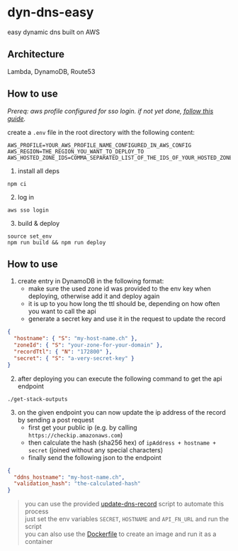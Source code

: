 # dyn-dns-easy

easy dynamic dns built on AWS

## Architecture

Lambda, DynamoDB, Route53

## How to use

_Prereq: aws profile configured for sso login. if not yet done, [follow this guide](https://docs.aws.amazon.com/cli/latest/userguide/cli-configure-sso.html)._

create a `.env` file in the root directory with the following content:

```dotenv
AWS_PROFILE=YOUR_AWS_PROFILE_NAME_CONFIGURED_IN_AWS_CONFIG
AWS_REGION=THE_REGION_YOU_WANT_TO_DEPLOY_TO
AWS_HOSTED_ZONE_IDS=COMMA_SEPARATED_LIST_OF_THE_IDS_OF_YOUR_HOSTED_ZONE_IDS
```

1. install all deps

```shell
npm ci
```

2. log in

```shell
aws sso login
```

3. build & deploy

```shell
source set_env
npm run build && npm run deploy
```

## How to use

1. create entry in DynamoDB in the following format:
   - make sure the used zone id was provided to the env key when deploying, otherwise add it and deploy again
   - it is up to you how long the ttl should be, depending on how often you want to call the api
   - generate a secret key and use it in the request to update the record

```json
{
  "hostname": { "S": "my-host-name.ch" },
  "zoneId": { "S": "your-zone-for-your-domain" },
  "recordTtl": { "N": "172800" },
  "secret": { "S": "a-very-secret-key" }
}
```

2. after deploying you can execute the following command to get the api endpoint

```shell
./get-stack-outputs
```

3. on the given endpoint you can now update the ip address of the record by sending a post request
   - first get your public ip (e.g. by calling `https://checkip.amazonaws.com`)
   - then calculate the hash (sha256 hex) of `ipAddress + hostname + secret` (joined without any special characters)
   - finally send the following json to the endpoint

```json
{
  "ddns_hostname": "my-host-name.ch",
  "validation_hash": "the-calculated-hash"
}
```

> you can use the provided [update-dns-record](client/update-dns-record.sh) script to automate this process\
> just set the env variables `SECRET`, `HOSTNAME` and `API_FN_URL` and run the script\
> you can also use the [Dockerfile](./client/Dockerfile) to create an image and run it as a container
